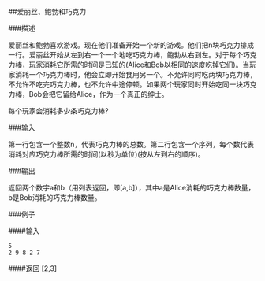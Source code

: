 ##爱丽丝、鲍勃和巧克力 
 
###描述 
 
爱丽丝和鲍勃喜欢游戏。现在他们准备开始一个新的游戏。他们把n块巧克力排成一行。爱丽丝开始从左到右一个一个地吃巧克力棒，鲍勃从右到左。对于每个巧克力棒，玩家消耗它所需的时间是已知的(Alice和Bob以相同的速度吃掉它们)。当玩家消耗一个巧克力棒时，他会立即开始食用另一个。不允许同时吃两块巧克力棒，不允许不吃完巧克力棒，也不允许中途停顿。如果两个玩家同时开始吃同一块巧克力棒，Bob会把它留给Alice，作为一个真正的绅士。 
 
每个玩家会消耗多少条巧克力棒? 
 
###输入 
 
第一行包含一个整数n，代表巧克力棒的总数。第二行包含一个序列，每个数代表消耗对应巧克力棒所需的时间(以秒为单位)(按从左到右的顺序)。 
 
###输出 
 
返回两个数字a和b（用列表返回，即[a,b]），其中a是Alice消耗的巧克力棒数量，b是Bob消耗的巧克力棒数量。 
 
###例子 
 
####输入 


    5
    2 9 8 2 7
 
####返回
    [2,3] 
